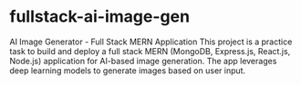 # fullstack-ai-image-gen
AI Image Generator - Full Stack MERN Application This project is a practice task to build and deploy a full stack MERN (MongoDB, Express.js, React.js, Node.js) application for AI-based image generation. The app leverages deep learning models to generate images based on user input.
